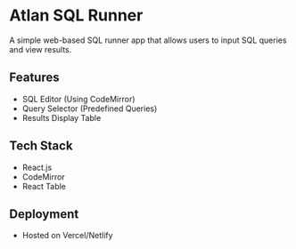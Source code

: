 # Atlan SQL Runner

A simple web-based SQL runner app that allows users to input SQL queries and view results.

## Features
- SQL Editor (Using CodeMirror)
- Query Selector (Predefined Queries)
- Results Display Table

## Tech Stack
- React.js
- CodeMirror
- React Table

## Deployment
- Hosted on Vercel/Netlify
